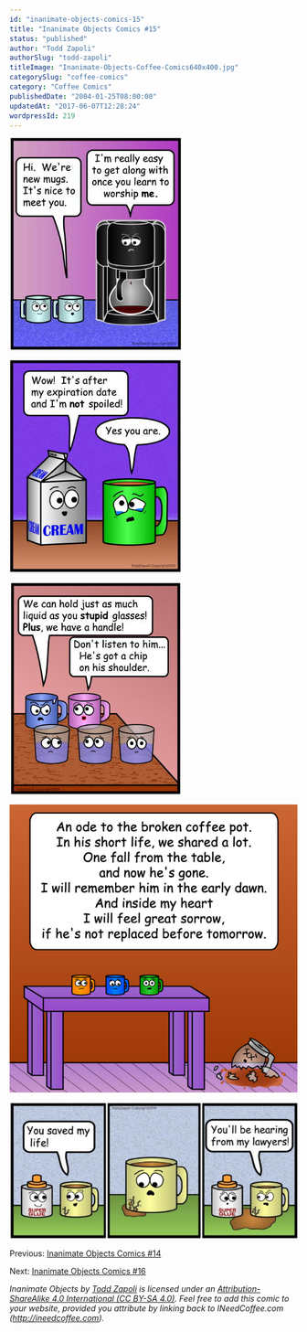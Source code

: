 ```yaml
---
id: "inanimate-objects-comics-15"
title: "Inanimate Objects Comics #15"
status: "published"
author: "Todd Zapoli"
authorSlug: "todd-zapoli"
titleImage: "Inanimate-Objects-Coffee-Comics640x400.jpg"
categorySlug: "coffee-comics"
category: "Coffee Comics"
publishedDate: "2004-01-25T08:00:00"
updatedAt: "2017-06-07T12:28:24"
wordpressId: 219
---
```


![comic worship me](comic-worship-me1.jpg)

![comic spoiled cream](comic-spoiled-cream.jpg)

![comic chip on shoulder](comic-chip-on-shoulder.jpg)

![Ode to Broken Coffee Pot](22Broken-Coffee-Pot.jpg)

[![comic saved my life](comic-saved-my-life-650x308.jpg)](http://ineedcoffee.com/wp-content/uploads/2004/01/comic-saved-my-life.jpg)

Previous: [Inanimate Objects Comics #14](http://ineedcoffee.com/inanimate-objects-comics-14/)

Next: [Inanimate Objects Comics #16](http://ineedcoffee.com/inanimate-objects-comics-16/)

*Inanimate Objects by [Todd Zapoli](http://ineedcoffee.com/) is licensed under an [Attribution-ShareAlike 4.0 International (CC BY-SA 4.0)](https://creativecommons.org/licenses/by-sa/4.0/). Feel free to add this comic to your website, provided you attribute by linking back to INeedCoffee.com (http://ineedcoffee.com).*